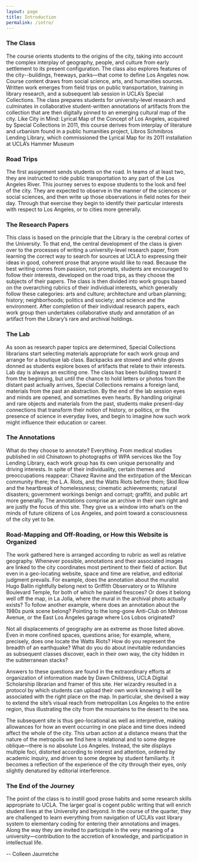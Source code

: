 ```yaml
---
layout: page
title: Introduction
permalink: /intro/
---
```


### The Class

The course orients students to the origins of the city, taking into account the complex interplay of geography, people, and culture from early settlement to its present configuration. The class also explores features of the city--buildings, freeways, parks—that come to define Los Angeles now. Course content draws from social science, arts, and humanities sources. Written work emerges from field trips on public transportation, training in library research, and a subsequent lab session in UCLA’s Special Collections. The class prepares students for university-level research and culminates in collaborative student-written annotations of artifacts from the collection that are then digitally pinned to an emerging cultural map of the city. Like City in Mind: Lyrical Map of the Concept of Los Angeles, acquired by Special Collections in 2011, this course derives from interplay of literature and urbanism found in a public humanities project, Libros Schmibros Lending Library, which commissioned the Lyrical Map for its 2011 installation at UCLA’s Hammer Museum

### Road Trips

The first assignment sends students on the road. In teams of at least two, they are instructed to ride public transportation to any part of the Los Angeles River. This journey serves to expose students to the look and feel of the city. They are expected to observe in the manner of the sciences or social sciences, and then write up those observations in field notes for their day. Through that exercise they begin to identify their particular interests with respect to Los Angeles, or to cities more generally.

### The Research Papers

This class is based on the principle that the Library is the cerebral cortex of the University. To that end, the central development of the class is given over to the processes of writing a university-level research paper, from learning the correct way to search for sources at UCLA to expressing their ideas in good, coherent prose that anyone would like to read. Because the best writing comes from passion, not prompts, students are encouraged to follow their interests, developed on the road trips, as they choose the subjects of their papers. The class is then divided into work groups based on the overarching rubrics of their individual interests, which generally follow these categories: arts and culture; architecture and urban planning; history; neighborhoods; politics and society; and science and the environment. After completion of their individual research papers, each work group then undertakes collaborative study and annotation of an artifact from the Library’s rare and archival holdings.

### The Lab

As soon as research paper topics are determined, Special Collections librarians start selecting materials appropriate for each work group and arrange for a boutique lab class. Backpacks are stowed and white gloves donned as students explore boxes of artifacts that relate to their interests. Lab day is always an exciting one. The class has been building toward it from the beginning, but until the chance to hold letters or photos from the distant past actually arrives, Special Collections remains a foreign land, materials from the past an abstraction. By the end of the lab session eyes and minds are opened, and sometimes even hearts. By handling original and rare objects and materials from the past, students make present-day connections that transform their notion of history, or politics, or the presence of science in everyday lives, and begin to imagine how such work might influence their education or career.

### The Annotations

What do they choose to annotate? Everything. From medical studies published in old Chinatown to photographs of WPA services like the Toy Lending Library, each work group has its own unique personality and driving interests. In spite of their individuality, certain themes and preoccupations reappear: Chavez Ravine and the extirpation of the Mexican community there; the L.A. Riots, and the Watts Riots before them; Skid Row and the heartbreak of homelessness; cinematic achievements; natural disasters; government workings benign and corrupt; graffiti, and public art more generally. The annotations comprise an archive in their own right and are justly the focus of this site. They give us a window into what’s on the minds of future citizens of Los Angeles, and point toward a consciousness of the city yet to be.

### Road-Mapping and Off-Roading, or How this Website is Organized

The work gathered here is arranged according to rubric as well as relative geography. Whenever possible, annotations and their associated images are linked to the city coordinates most pertinent to their field of action. But even in a geo-locating website, space and time are relative, and editorial judgment prevails. For example, does the annotation about the muralist Hugo Ballin rightfully belong next to Griffith Observatory or to Wilshire Boulevard Temple, for both of which he painted frescoes? Or does it belong well off the map, in La Jolla, where the mural in the archival photo actually exists? To follow another example, where does an annotation about the 1980s punk scene belong? Pointing to the long-gone Anti-Club on Melrose Avenue, or the East Los Angeles garage where Los Lobos originated?

Not all displacements of geography are as extreme as those listed above. Even in more confined spaces, questions arise; for example, where, precisely, does one locate the Watts Riots? How do you represent the breadth of an earthquake? What do you do about inevitable redundancies as subsequent classes discover, each in their own way, the city hidden in the subterranean stacks?

Answers to these questions are found in the extraordinary efforts at organization of information made by Dawn Childress, UCLA Digital Scholarship librarian and framer of this site. Her wizardry resulted in a protocol by which students can upload their own work knowing it will be associated with the right place on the map. In particular, she devised a way to extend the site’s visual reach from metropolitan Los Angeles to the entire region, thus illustrating the city from the mountains to the desert to the sea.

The subsequent site is thus geo-locational as well as interpretive, making allowances for how an event occurring in one place and time does indeed affect the whole of the city. This urban action at a distance means that the nature of the metropolis we find here is relational and to some degree oblique—there is no absolute Los Angeles. Instead, the site displays multiple foci, distorted according to interest and attention, ordered by academic inquiry, and driven to some degree by student familiarity. It becomes a reflection of the experience of the city through their eyes, only slightly denatured by editorial interference.

### The End of the Journey

The point of the class is to instill good prose habits and some research skills appropriate to UCLA. The larger goal is cogent public writing that will enrich student lives at the University and beyond. In the course of the quarter, they are challenged to learn everything from navigation of UCLA’s vast library system to elementary coding for entering their annotations and images. Along the way they are invited to participate in the very meaning of a university—contribution to the accretion of knowledge, and participation in intellectual life.

-- Colleen Jaurretche
